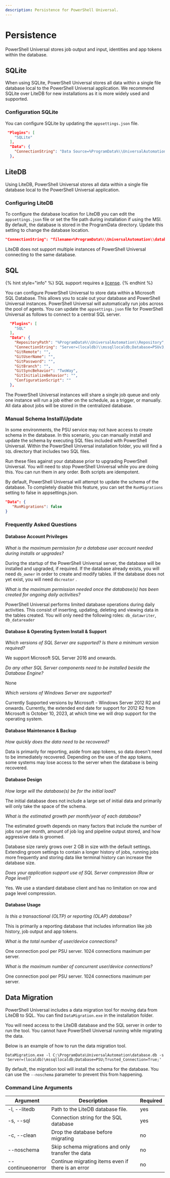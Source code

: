 ```yaml
---
description: Persistence for PowerShell Universal.
---
```


# Persistence

PowerShell Universal stores job output and input, identities and app tokens within the database.&#x20;

## SQLite

When using SQLite, PowerShell Universal stores all data within a single file database local to the PowerShell Universal application. We recommend SQLite over LiteDB for new installations as it is more widely used and supported.&#x20;

### Configuration SQLite

You can configure SQLite by updating the `appsettings.json` file.&#x20;

```json
 "Plugins": [
    "SQLite"
  ],
  "Data": {
    "ConnectionString": "Data Source=%ProgramData%\\UniversalAutomation\\psu.db",
  },
```

## LiteDB

Using LiteDB, PowerShell Universal stores all data within a single file database local to the PowerShell Universal application.&#x20;

### Configuring LiteDB

To configure the database location for LiteDB you can edit the `appsettings.json` file or set the file path during installation if using the MSI. By default, the database is stored in the ProgramData directory. Update this setting to change the database location.&#x20;

```json
"ConnectionString": "filename=%ProgramData%\\UniversalAutomation\\database.db;upgrade=true",
```

LiteDB does not support multiple instances of PowerShell Universal connecting to the same database.&#x20;

## SQL&#x20;

{% hint style="info" %}
SQL support requires a [license](https://ironmansoftware.com/pricing/powershell-universal).
{% endhint %}

You can configure PowerShell Universal to store data within a Microsoft SQL Database. This allows you to scale out your database and PowerShell Universal instances. PowerShell Universal will automatically run jobs across the pool of agents. You can update the `appsettings.json` file for PowerShell Universal as follows to connect to a central SQL server.&#x20;

```json
  "Plugins": [
    "SQL"
  ],
  "Data": {
    "RepositoryPath": "%ProgramData%\\UniversalAutomation\\Repository",
    "ConnectionString": "Server=(localdb)\\mssqllocaldb;Database=PSUv3;Integrated Security=true;",
    "GitRemote": "",
    "GitUserName": "",
    "GitPassword": "",
    "GitBranch": "",
    "GitSyncBehavior": "TwoWay",
    "GitInitializeBehavior": "",
    "ConfigurationScript": ""
  },
```

The PowerShell Universal instances will share a single job queue and only one instance will run a job either on the schedule, as a trigger, or manually. All data about jobs will be stored in the centralized database.&#x20;

### Manual Schema Install\Update

In some environments, the PSU service may not have access to create schema in the database. In this scenario, you can manually install and update the schema by executing SQL files included with PowerShell Universal. Within the PowerShell Universal installation folder, you will find a `SQL` directory that includes two SQL files.&#x20;

Run these files against your database prior to upgrading PowerShell Universal. You will need to stop PowerShell Universal while you are doing this. You can run them in any order. Both scripts are idempotent.&#x20;

By default, PowerShell Universal will attempt to update the schema of the database. To completely disable this feature, you can set the `RunMigrations` setting to false in appsettings.json.&#x20;

```json
"Data": {
   "RunMigrations": false
}
```

### Frequently Asked Questions

#### Database Account Privileges&#x20;

_What is the maximum permission for a database user account needed during installs or upgrades?_

During the startup of the PowerShell Universal server, the database will be installed and upgraded, if required. If the database already exists, you will need `db_owner` in order to create and modify tables. If the database does not yet exist, you will need `dbcreator` .&#x20;

_What is the maximum permission needed once the database(s) has been created for ongoing daily activities?_

PowerShell Universal performs limited database operations during daily activities. This consist of inserting, updating, deleting and viewing data in the tables created. You will only need the following roles: `db_datawriter`, `db_datareader`

#### Database & Operating System Install & Support&#x20;

_Which versions of SQL Server are supported? Is there a minimum version required?_

We support Microsoft SQL Server 2016 and onwards.&#x20;

_Do any other SQL Server components need to be installed beside the Database Engine?_

None

_Which versions of Windows Server are supported?_

Currently Supported versions by Microsoft - Windows Server 2012 R2 and onwards. Currently, the extended end date for support for 2012 R2 from Microsoft is October 10, 2023, at which time we will drop support for the operating system.

#### Database Maintenance & Backup

_How quickly does the data need to be recovered?_

Data is primarily for reporting, aside from app tokens, so data doesn't need to be immediately recovered. Depending on the use of the app tokens, some systems may lose access to the server when the database is being recovered.

#### Database Design

_How large will the database(s) be for the initial load?_

The initial database does not include a large set of initial data and primarily will only take the space of the schema.&#x20;

_What is the estimated growth per month/year of each database?_

The estimated growth depends on many factors that include the number of jobs run per month, amount of job log and pipeline output stored, and how aggressive data is groomed.

Database size rarely grows over 2 GB in size with the default settings. Extending groom settings to contain a longer history of jobs, running jobs more frequently and storing data like terminal history can increase the database size.&#x20;

_Does your application support use of SQL Server compression (Row or Page level)?_

Yes. We use a standard database client and has no limitation on row and page level compression.

#### Database Usage

_Is this a transactional (OLTP) or reporting (OLAP) database?_

This is primarily a reporting database that includes information like job history, job output and app tokens.&#x20;

_What is the total number of user/device connections?_

One connection pool per PSU server. 1024 connections maximum per server.

_What is the maximum number of concurrent user/device connections?_

One connection pool per PSU server. 1024 connections maximum per server.

## Data Migration

PowerShell Universal includes a data migration tool for moving data from LiteDB to SQL. You can find `DataMigration.exe` in the installation folder.&#x20;

You will need access to the LiteDB database and the SQL server in order to run the tool. You cannot have PowerShell Universal running while migrating the data.&#x20;

Below is an example of how to run the data migration tool.&#x20;

```
DataMigration.exe -l C:\ProgramData\UniversalAutomation\database.db -s 'Server=(localdb)\mssqllocaldb;Database=PSU;Trusted_Connection=True;'
```

By default, the migration tool will install the schema for the database. You can use the `--noschema` parameter to prevent this from happening.&#x20;

### Command Line Arguments

<table><thead><tr><th>Argument</th><th width="406">Description</th><th>Required</th></tr></thead><tbody><tr><td>-l, --litedb</td><td>Path to the LiteDB database file.</td><td>yes</td></tr><tr><td>-s, --sql</td><td>Connection string for the SQL database</td><td>yes</td></tr><tr><td>-c, --clean</td><td>Drop the database before migrating</td><td>no</td></tr><tr><td>--noschema</td><td>Skip schema migrations and only transfer the data</td><td>no</td></tr><tr><td>--continueonerror</td><td>Continue migrating items even if there is an error</td><td>no</td></tr></tbody></table>
